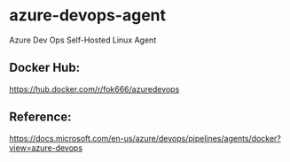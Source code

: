 # azure-devops-agent
Azure Dev Ops Self-Hosted Linux Agent

## Docker Hub:
https://hub.docker.com/r/fok666/azuredevops

## Reference:
https://docs.microsoft.com/en-us/azure/devops/pipelines/agents/docker?view=azure-devops
